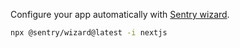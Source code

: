 Configure your app automatically with [Sentry wizard](https://docs.sentry.io/platforms/javascript/guides/nextjs/#configure).

```bash
npx @sentry/wizard@latest -i nextjs
```
